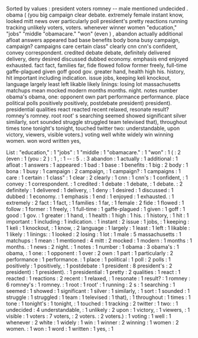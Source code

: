 Sorted by values :
president voters romney -- male mentioned undecided . obama ( (you big campaign clear debate. extremely female instant know, looked mitt news over particularly poll president's pretty reactions running tracking unlikely voters, voters. whenever winner women "education," "jobs" "middle "obamacare." "won" (even ) , abandon actually additional afloat answers appeared bad base benefits body bona busy campaign, campaign? campaigns care certain class" clearly cnn cnn's confident, convey correspondent. credited debate debate, definitely delivered delivery, deny desired discussed dubbed economy. emphasis end enjoyed exhausted. fact fact, families far, fide flowed follow former freely, full-time gaffe-plagued given goff good gov. greater hand, health high his. history, hit important including indication. issue jobs, keeping keli knockout, language largely least left likable likely linings: losing lot massachusetts matchups mean mocked modern months months. night. notes number obama's obama, one: opponent own part performance performance. place political polls positively positively, postdebate president) president). presidential qualities react reacted recent relaxed, resonate result? romney's romney. root root' s searching seemed showed significant silver similarly, sort sounded struggle struggled team televised that), throughout times tone tonight's tonight, touched twitter two: understandable, upon victory, viewers, visible voters.) voting well white widely win winning women. won word written yes, 

List :
"education," : 1
"jobs" : 1
"middle : 1
"obamacare." : 1
"won" : 1
( : 2
(even : 1
(you : 2
) : 1
, : 1
-- : 5
. : 3
abandon : 1
actually : 1
additional : 1
afloat : 1
answers : 1
appeared : 1
bad : 1
base : 1
benefits : 1
big : 2
body : 1
bona : 1
busy : 1
campaign : 2
campaign, : 1
campaign? : 1
campaigns : 1
care : 1
certain : 1
class" : 1
clear : 2
clearly : 1
cnn : 1
cnn's : 1
confident, : 1
convey : 1
correspondent. : 1
credited : 1
debate : 1
debate, : 1
debate. : 2
definitely : 1
delivered : 1
delivery, : 1
deny : 1
desired : 1
discussed : 1
dubbed : 1
economy. : 1
emphasis : 1
end : 1
enjoyed : 1
exhausted. : 1
extremely : 2
fact : 1
fact, : 1
families : 1
far, : 1
female : 2
fide : 1
flowed : 1
follow : 1
former : 1
freely, : 1
full-time : 1
gaffe-plagued : 1
given : 1
goff : 1
good : 1
gov. : 1
greater : 1
hand, : 1
health : 1
high : 1
his. : 1
history, : 1
hit : 1
important : 1
including : 1
indication. : 1
instant : 2
issue : 1
jobs, : 1
keeping : 1
keli : 1
knockout, : 1
know, : 2
language : 1
largely : 1
least : 1
left : 1
likable : 1
likely : 1
linings: : 1
looked : 2
losing : 1
lot : 1
male : 5
massachusetts : 1
matchups : 1
mean : 1
mentioned : 4
mitt : 2
mocked : 1
modern : 1
months : 1
months. : 1
news : 2
night. : 1
notes : 1
number : 1
obama : 3
obama's : 1
obama, : 1
one: : 1
opponent : 1
over : 2
own : 1
part : 1
particularly : 2
performance : 1
performance. : 1
place : 1
political : 1
poll : 2
polls : 1
positively : 1
positively, : 1
postdebate : 1
president : 8
president's : 2
president) : 1
president). : 1
presidential : 1
pretty : 2
qualities : 1
react : 1
reacted : 1
reactions : 2
recent : 1
relaxed, : 1
resonate : 1
result? : 1
romney : 6
romney's : 1
romney. : 1
root : 1
root' : 1
running : 2
s : 1
searching : 1
seemed : 1
showed : 1
significant : 1
silver : 1
similarly, : 1
sort : 1
sounded : 1
struggle : 1
struggled : 1
team : 1
televised : 1
that), : 1
throughout : 1
times : 1
tone : 1
tonight's : 1
tonight, : 1
touched : 1
tracking : 2
twitter : 1
two: : 1
undecided : 4
understandable, : 1
unlikely : 2
upon : 1
victory, : 1
viewers, : 1
visible : 1
voters : 7
voters, : 2
voters. : 2
voters.) : 1
voting : 1
well : 1
whenever : 2
white : 1
widely : 1
win : 1
winner : 2
winning : 1
women : 2
women. : 1
won : 1
word : 1
written : 1
yes, : 1
